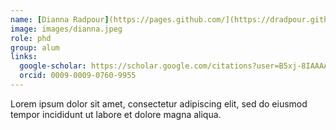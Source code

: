 ```yaml
---
name: [Dianna Radpour](https://pages.github.com/](https://dradpour.github.io/)
image: images/dianna.jpeg
role: phd
group: alum
links:
  google-scholar: https://scholar.google.com/citations?user=B5xj-8IAAAAJ&hl=en
  orcid: 0009-0009-0760-9955
---
```


Lorem ipsum dolor sit amet, consectetur adipiscing elit, sed do eiusmod tempor incididunt ut labore et dolore magna aliqua.

